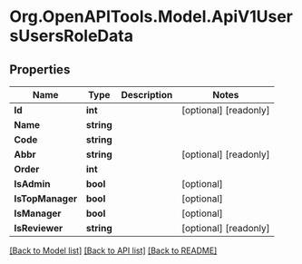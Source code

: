 
# Org.OpenAPITools.Model.ApiV1UsersUsersRoleData

## Properties

Name | Type | Description | Notes
------------ | ------------- | ------------- | -------------
**Id** | **int** |  | [optional] [readonly] 
**Name** | **string** |  | 
**Code** | **string** |  | 
**Abbr** | **string** |  | [optional] [readonly] 
**Order** | **int** |  | 
**IsAdmin** | **bool** |  | [optional] 
**IsTopManager** | **bool** |  | [optional] 
**IsManager** | **bool** |  | [optional] 
**IsReviewer** | **string** |  | [optional] [readonly] 

[[Back to Model list]](../README.md#documentation-for-models)
[[Back to API list]](../README.md#documentation-for-api-endpoints)
[[Back to README]](../README.md)

